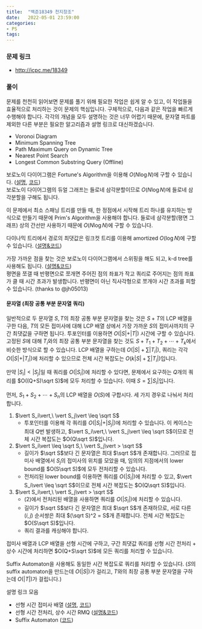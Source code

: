 ```yaml
---
title:  "백준18349 천지창조"
date:   2022-05-01 23:59:00
categories:
- PS
tags:
---
```


### 문제 링크
* http://icpc.me/18349

### 풀이
문제를 천천히 읽어보면 문제를 풀기 위해 필요한 작업은 쉽게 알 수 있고, 이 작업들을 효율적으로 처리하는 것이 문제의 핵심입니다. 구체적으로, 다음과 같은 작업을 빠르게 수행해야 합니다. 각각의 개념을 모두 설명하는 것은 너무 어렵기 때문에, 문자열 파트를 제외한 다른 부분은 필요한 알고리즘과 설명 링크로 대신하겠습니다.
* Voronoi Diagram
* Minimum Spanning Tree
* Path Maximum Query on Dynamic Tree
* Nearest Point Search
* Longest Common Substring Query (Offline)

보로노이 다이어그램은 Fortune's Algorithm을 이용해 $O(N \log N)$에 구할 수 있습니다. ([설명](https://jacquesheunis.com/post/fortunes-algorithm/), [코드](https://github.com/zigui-ps/VoronoiDiagram/blob/master/teamnote_VoronoiDiagram.cpp))<br>보로노이 다이어그램의 듀얼 그래프는 들로네 삼각분할이므로 $O(N \log N)$에 들로네 삼각분할을 구해도 됩니다.

이 문제에서 최소 스패닝 트리를 만들 때, 한 정점에서 시작해 트리 하나를 유지하는 방식으로 만들기 때문에 Prim's Algorithm을 사용해야 합니다. 들로네 삼각분할(평면 그래프) 상의 간선만 사용하기 때문에 $O(N \log N)$에 구할 수 있습니다.

다이나믹 트리에서 경로의 최댓값은 링크컷 트리를 이용해 amortized $O(\log N)$에 구할 수 있습니다. ([설명&코드](https://justicehui.github.io/hard-algorithm/2021/01/01/link-cut-tree/))

가장 가까운 점을 찾는 것은 보로노이 다이어그램에서 스위핑을 해도 되고, k-d tree를 사용해도 됩니다. ([설명&코드](https://algoshitpo.github.io/2020/02/09/kdtree/))<br>평면을 쪼갤 때 반평면으로 쪼개면 주어진 점의 좌표가 작고 쿼리로 주어지는 점의 좌표가 클 때 시간 초과가 발생합니다. 반평면이 아닌 직사각형으로 쪼개야 시간 초과를 피할 수 있습니다. (thanks to @jh05013)

#### 문자열 (최장 공통 부분 문자열 쿼리)

일반적으로 두 문자열 $S, T$의 최장 공통 부분 문자열을 찾는 것은 $S+T$의 LCP 배열을 구한 다음, $T$의 모든 접미사에 대해 LCP 배열 상에서 가장 가까운 $S$의 접미사까지의 구간 최댓값을 구하면 됩니다. 투포인터를 이용하면 $O(\vert S\vert + \vert T\vert)$ 시간에 구할 수 있습니다.<br>고정된 $S$에 대해 $T_i$와의 최장 공통 부분 문자열을 찾는 것도 $S+T_1+T_2+\cdots+T_k$에서 비슷한 방식으로 할 수 있습니다. LCP 배열을 구하는데 $O(\vert S\vert + \sum \vert T_i\vert)$, 쿼리는 각각 $O(\vert S\vert +\vert T_i\vert)$에 처리할 수 있으므로 전체 시간 복잡도는 $O(k\vert S\vert + \sum \vert T_i\vert)$입니다.

만약 $\vert S_i\vert < \vert S_j\vert$일 때 쿼리를 $O(\vert S_i\vert)$에 처리할 수 있다면, 문제에서 요구하는 $Q$개의 쿼리를 $O((Q+S)\sqrt S)$에 모두 처리할 수 있습니다. 이때 $S = \sum\vert S_i\vert$입니다.

먼저, $S_1+S_2+\cdots+S_n$의 LCP 배열을 $O(S)$에 구합시다. 세 가지 경우로 나눠서 처리합니다.

1. $\vert S_i\vert,\ \vert S_j\vert \leq \sqrt S$
   * 투포인터를 이용해 각 쿼리를 $O(\vert S_i\vert+\vert S_j\vert)$에 처리할 수 있습니다. 이 케이스는 최대 $Q$번 발생하고, $\vert S_i\vert,\ \vert S_j\vert \leq \sqrt S$이므로 전체 시간 복잡도는 $O(Q\sqrt S)$입니다.
2. $\vert S_i\vert \leq \sqrt S,\ \vert S_j\vert > \sqrt S$
   * 길이가 $\sqrt S$보다 긴 문자열은 최대 $\sqrt S$개 존재합니다. 그러므로 접미사 배열에서 $S_j$의 접미사의 위치를 모았을 때, 임의의 지점에서의 lower bound를 $O(S\sqrt S)$에 모두 전처리할 수 있습니다.
   * 전처리된 lower bound를 이용하면 쿼리를 $O(\vert S_i\vert)$에 처리할 수 있고, $\vert S_i\vert \leq \sqrt S$이므로 전체 시간 복잡도는 $O(Q\sqrt S)$입니다.
3. $\vert S_i\vert,\ \vert S_j\vert > \sqrt S$
   * (2)에서 전처리된 배열을 사용하면 쿼리를 $O(\vert S_i\vert)$에 처리할 수 있습니다.
   * 길이가 $\sqrt S$보다 긴 문자열은 최대 $\sqrt S$개 존재하므로, 서로 다른 $(i, j)$ 순서쌍은 최대 $(\sqrt S)^2 = S$개 존재합니다. 전체 시간 복잡도는 $O(S\sqrt S)$입니다.
   * 쿼리 결과를 캐싱해야 합니다.

접미사 배열과 LCP 배열을 선형 시간에 구하고, 구간 최댓값 쿼리를 선형 시간 전처리 + 상수 시간에 처리하면 $O(Q+S\sqrt S)$에 모든 쿼리를 처리할 수 있습니다.

Suffix Automaton을 사용해도 동일한 시간 복잡도로 쿼리를 처리할 수 있습니다. ($S$의 suffix automaton을 만드는데 $O(\vert S\vert)$가 걸리고, $T$와의 최장 공통 부분 문자열을 구하는데 $O(\vert T\vert)$가 걸립니다.)

설명 링크 모음
* 선형 시간 접미사 배열 ([설명](http://www.secmem.org/blog/2021/11/21/linear-suffix-array/), [코드](https://github.com/koosaga/olympiad/blob/master/Library/codes/string/suffix_array.cpp))
* 선형 시간 전처리, 상수 시간 RMQ ([설명&코드](https://codeforces.com/blog/entry/78931))
* Suffix Automaton ([코드](https://github.com/joy-mollick/Suffix-automata-Problems/blob/master/Longest%20Common%20Substring%20of%20Two%20Strings.cpp))
